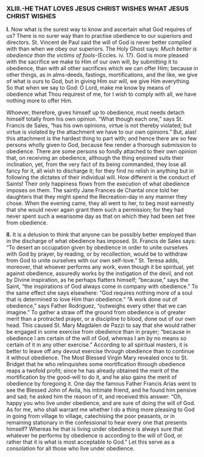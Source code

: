 
### XLIII.-HE THAT LOVES JESUS CHRIST WISHES WHAT JESUS CHRIST WISHES

**I\.** Now what is the surest way to know and ascertain what God requires of us? There is no surer way than to practise obedience to our superiors and directors. St. Vincent de Paul said the will of God is never better complied with than when we obey our superiors. The Holy Ghost says: _Much better is obedience than the victims of fools_-(Eccles. iv. 17}. God is more pleased with the sacrifice we make to Him of our own will, by submitting it to obedience, than with all other sacrifices which we can offer Him; because in other things, as in alms-deeds, fastings, mortifications, and the like, we give of what is ours to God, but in giving Him our will, we give Him everything. So that when we say to God: O Lord, make me know by means of obedience what Thou requirest of me, for I wish to comply with all, we have nothing more to offer Him.

Whoever, therefore, gives himself up to obedience, must needs detach himself totally from his own opinion. “What though each one,” says St. Francis de Sales, “has his own opinions, virtue is not thereby violated; but virtue is violated by the attachment we have to our own opinions.” But, alas! this attachment is the hardest thing to part with; and hence there are so few persons wholly given to God, because few render a thorough submission to obedience. There are some persons so fondly attached to their own opinion that, on receiving an obedience, although the thing enjoined suits their inclination, yet, from the very fact of its being commanded, they lose all fancy for it, all wish to discharge it; for they find no relish in anything but in following the dictates of their individual will. How different is the conduct of Saints! Their only happiness flows from the execution of what obedience imposes on them. The saintly Jane Frances de Chantal once told her daughters that they might spend the Recreation-day in any manner they chose. When the evening came, they all went to her, to beg most earnestly that she would never again grant them such a permission; for they had never spent such a wearisome day as that on which they had been set free from obedience.

**II\.** It is a delusion to think that anyone can be possibly better employed than in the discharge of what obedience has imposed. St. Francis de Sales says: “To desert an occupation given by obedience in order to unite ourselves with God by prayer, by reading, or by recollection, would be to withdraw from God to unite ourselves with our own self-love.” St. Teresa adds, moreover, that whoever performs any work, even though it be spiritual, yet against obedience, assuredly works by the instigation of the devil, and not by Divine inspiration, as he perhaps flatters himself; “because,” says the Saint, “the inspirations of God always come in company with obedience.” To the same effect she says elsewhere: “God requires nothing more of a soul that is determined to love Him than obedience.” “A work done out of obedience,” says Father Rodriguez, “outweighs every other that we can imagine.” To gather a straw off the ground from obedience is of greater merit than a protracted prayer, or a discipline to blood, done out of our own head. This caused St. Mary Magdalen de Pazzi to say that she would rather be engaged in some exercise from obedience than in prayer; “because in obedience I am certain of the will of God, whereas I am by no means so certain of it in any other exercise.” According to all spiritual masters, it is better to leave off any devout exercise through obedience than to continue it without obedience. The Most Blessed Virgin Mary revealed once to St. Bridget that he who relinquishes some mortification through obedience reaps a twofold profit; since he has already obtained the merit of the mortification by the good-will to do it, and he also gains the merit of obedience by foregoing it. One day the famous Father Francis Arias went to see the Blessed John of Avila, his intimate friend, and he found him pensive and sad; he asked him the reason of it, and received this answer: “Oh, happy you who live under obedience, and are sure of doing the will of God. As for me, who shall warrant me whether I do a thing more pleasing to God in going from village to village, catechising the poor peasants, or in remaining stationary in the confessional to hear every one that presents himself? Whereas he that is living under obedience is always sure that whatever he performs by obedience is according to the will of God, or rather that it is what is most acceptable to God.” Let this serve as a consolation for all those who live under obedience.


